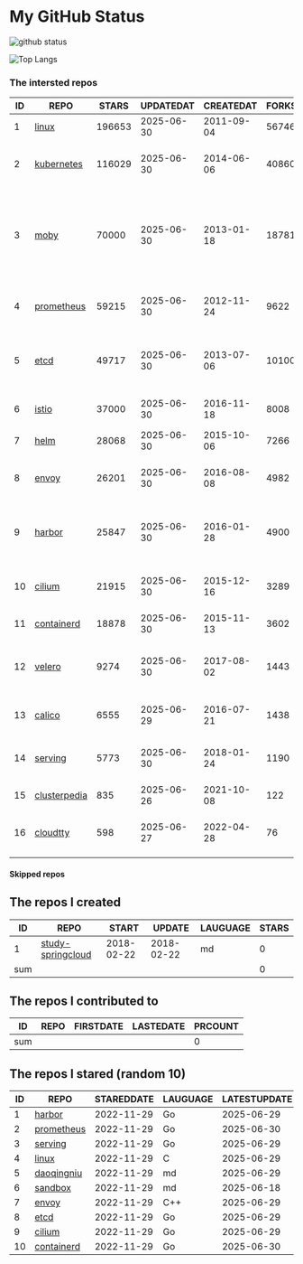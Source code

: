 # My GitHub Status

<img src="https://github-readme-stats-1.yihong0618.vercel.app/api?username=daoqingniu&show_icons=true&&&hide_title=true&count_private=true" alt="github status" />

![Top Langs](https://github-readme-stats-1.yihong0618.vercel.app/api/top-langs/?username=daoqingniu&layout=compact)

<!--START_SECTION:github_repos-->
### The intersted repos
| ID |                              REPO                               | STARS  | UPDATEDAT  | CREATEDAT  | FORKSCOUNT |                                                DESCRIPTIONS                                                |
|----|-----------------------------------------------------------------|--------|------------|------------|------------|------------------------------------------------------------------------------------------------------------|
|  1 | [linux](https://github.com/torvalds/linux)                      | 196653 | 2025-06-30 | 2011-09-04 |      56746 | Linux kernel source tree                                                                                   |
|  2 | [kubernetes](https://github.com/kubernetes/kubernetes)          | 116029 | 2025-06-30 | 2014-06-06 |      40860 | Production-Grade Container Scheduling and Management                                                       |
|  3 | [moby](https://github.com/moby/moby)                            |  70000 | 2025-06-30 | 2013-01-18 |      18781 | The Moby Project - a collaborative project for the container ecosystem to assemble container-based systems |
|  4 | [prometheus](https://github.com/prometheus/prometheus)          |  59215 | 2025-06-30 | 2012-11-24 |       9622 | The Prometheus monitoring system and time series database.                                                 |
|  5 | [etcd](https://github.com/etcd-io/etcd)                         |  49717 | 2025-06-30 | 2013-07-06 |      10100 | Distributed reliable key-value store for the most critical data of a distributed system                    |
|  6 | [istio](https://github.com/istio/istio)                         |  37000 | 2025-06-30 | 2016-11-18 |       8008 | Connect, secure, control, and observe services.                                                            |
|  7 | [helm](https://github.com/helm/helm)                            |  28068 | 2025-06-30 | 2015-10-06 |       7266 | The Kubernetes Package Manager                                                                             |
|  8 | [envoy](https://github.com/envoyproxy/envoy)                    |  26201 | 2025-06-30 | 2016-08-08 |       4982 | Cloud-native high-performance edge/middle/service proxy                                                    |
|  9 | [harbor](https://github.com/goharbor/harbor)                    |  25847 | 2025-06-30 | 2016-01-28 |       4900 | An open source trusted cloud native registry project that stores, signs, and scans content.                |
| 10 | [cilium](https://github.com/cilium/cilium)                      |  21915 | 2025-06-30 | 2015-12-16 |       3289 | eBPF-based Networking, Security, and Observability                                                         |
| 11 | [containerd](https://github.com/containerd/containerd)          |  18878 | 2025-06-30 | 2015-11-13 |       3602 | An open and reliable container runtime                                                                     |
| 12 | [velero](https://github.com/vmware-tanzu/velero)                |   9274 | 2025-06-30 | 2017-08-02 |       1443 | Backup and migrate Kubernetes applications and their persistent volumes                                    |
| 13 | [calico](https://github.com/projectcalico/calico)               |   6555 | 2025-06-29 | 2016-07-21 |       1438 | Cloud native networking and network security                                                               |
| 14 | [serving](https://github.com/knative/serving)                   |   5773 | 2025-06-30 | 2018-01-24 |       1190 | Kubernetes-based, scale-to-zero, request-driven compute                                                    |
| 15 | [clusterpedia](https://github.com/clusterpedia-io/clusterpedia) |    835 | 2025-06-26 | 2021-10-08 |        122 | The Encyclopedia of Kubernetes clusters                                                                    |
| 16 | [cloudtty](https://github.com/cloudtty/cloudtty)                |    598 | 2025-06-27 | 2022-04-28 |         76 | A Friendly Kubernetes CloudShell (Web Terminal) !                                                          |



#### Skipped repos
<!--END_SECTION:github_repos-->

<!--START_SECTION:my_github-->
## The repos I created
| ID  |                                 REPO                                 |   START    |   UPDATE   | LAUGUAGE | STARS |
|-----|----------------------------------------------------------------------|------------|------------|----------|-------|
|   1 | [study-springcloud](https://github.com/daoqingniu/study-springcloud) | 2018-02-22 | 2018-02-22 | md       |     0 |
| sum |                                                                      |            |            |          |     0 |

## The repos I contributed to
| ID  | REPO | FIRSTDATE | LASTEDATE | PRCOUNT |
|-----|------|-----------|-----------|---------|
| sum |      |           |           |       0 |

## The repos I stared (random 10)
| ID |                          REPO                          | STAREDDATE | LAUGUAGE | LATESTUPDATE |
|----|--------------------------------------------------------|------------|----------|--------------|
|  1 | [harbor](https://github.com/goharbor/harbor)           | 2022-11-29 | Go       | 2025-06-29   |
|  2 | [prometheus](https://github.com/prometheus/prometheus) | 2022-11-29 | Go       | 2025-06-30   |
|  3 | [serving](https://github.com/knative/serving)          | 2022-11-29 | Go       | 2025-06-29   |
|  4 | [linux](https://github.com/torvalds/linux)             | 2022-11-29 | C        | 2025-06-29   |
|  5 | [daoqingniu](https://github.com/daoqingniu/daoqingniu) | 2022-11-29 | md       | 2025-06-29   |
|  6 | [sandbox](https://github.com/cncf/sandbox)             | 2022-11-29 | md       | 2025-06-18   |
|  7 | [envoy](https://github.com/envoyproxy/envoy)           | 2022-11-29 | C++      | 2025-06-29   |
|  8 | [etcd](https://github.com/etcd-io/etcd)                | 2022-11-29 | Go       | 2025-06-29   |
|  9 | [cilium](https://github.com/cilium/cilium)             | 2022-11-29 | Go       | 2025-06-29   |
| 10 | [containerd](https://github.com/containerd/containerd) | 2022-11-29 | Go       | 2025-06-30   |

<!--END_SECTION:my_github-->
